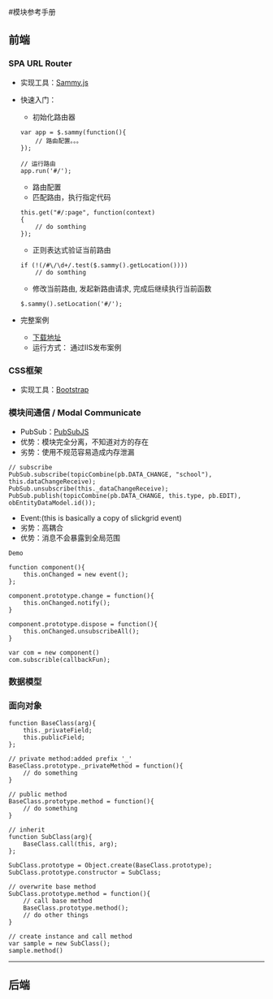 #模块参考手册
## 前端

### SPA URL Router
- 实现工具：[Sammy.js](http://www.sammyjs.org/)
- 快速入门：
	- 初始化路由器
	```
	var app = $.sammy(function(){
		// 路由配置。。。
	});

	// 运行路由
	app.run('#/');
	```

	- 路由配置
	- 匹配路由，执行指定代码
	```
	this.get("#/:page", function(context)
	{
		// do somthing
	});
	```

	- 正则表达式验证当前路由
	```
	if (!(/#\/\d+/.test($.sammy().getLocation())))
		// do somthing
	```

	- 修改当前路由, 发起新路由请求, 完成后继续执行当前函数
	```
	$.sammy().setLocation('#/');
	```

- 完整案例
	- [下载地址](https://github.com/rainbow494/code-reference/tree/master/examples/url-route/sammy)
	- 运行方式： 通过IIS发布案例

### CSS框架
- 实现工具：[Bootstrap](http://v3.bootcss.com/)

### 模块间通信  / Modal Communicate
- PubSub：[PubSubJS](https://github.com/mroderick/PubSubJS)
- 优势：模块完全分离，不知道对方的存在
- 劣势：使用不规范容易造成内存泄漏
```
// subscribe
PubSub.subscribe(topicCombine(pb.DATA_CHANGE, "school"), this.dataChangeReceive);
PubSub.unsubscribe(this._dataChangeReceive);
PubSub.publish(topicCombine(pb.DATA_CHANGE, this.type, pb.EDIT), obEntityDataModel.id());
```

- Event:(this is basically a copy of slickgrid event)
- 劣势：高耦合
- 优势：消息不会暴露到全局范围
```
Demo

function component(){
	this.onChanged = new event();
};

component.prototype.change = function(){
	this.onChanged.notify();
}

component.prototype.dispose = function(){
	this.onChanged.unsubscribeAll();
}

var com = new component()
com.subscrible(callbackFun);

```

### 数据模型

### 面向对象
```
function BaseClass(arg){
	this._privateField;
	this.publicField;	
};

// private method:added prefix '_'
BaseClass.prototype._privateMethod = function(){
	// do something
}

// public method
BaseClass.prototype.method = function(){
	// do something	
}

// inherit
function SubClass(arg){
	BaseClass.call(this, arg);
};

SubClass.prototype = Object.create(BaseClass.prototype);
SubClass.prototype.constructor = SubClass;

// overwrite base method
SubClass.prototype.method = function(){
	// call base method
	BaseClass.prototype.method();
	// do other things
}

// create instance and call method
var sample = new SubClass();
sample.method()
```
	



----
## 后端


